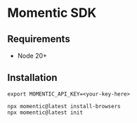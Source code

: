 # Momentic SDK

## Requirements
- Node 20+

## Installation
```
export MOMENTIC_API_KEY=<your-key-here>

npx momentic@latest install-browsers
npx momentic@latest init
```
